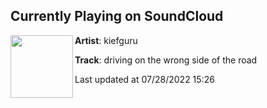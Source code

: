 ## Currently Playing on SoundCloud

[<img align="left" width="100" src="https://i1.sndcdn.com/artworks-cgPSAH3uTQRllzDF-yJJc9A-t500x500.jpg">](https://soundcloud.com/kiefguru/driving-on-the-wrong-side-of-the-road)

**Artist**: kiefguru 

**Track**: driving on the wrong side of the road

Last updated at 07/28/2022 15:26
